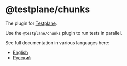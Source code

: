 # @testplane/chunks

The plugin for [Testplane](https://github.com/gemini-testing/testplane).

Use the `@testplane/chunks` plugin to run tests in parallel.

See full documentation in various languages here:
* [English](./docs/en/testplane-chunks.md)
* [Русский](./docs/ru/testplane-chunks.md)
